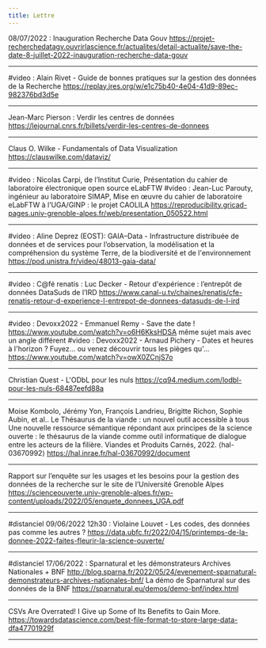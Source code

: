 ```yaml
---
title: Lettre
---
```


08/07/2022 : Inauguration Recherche Data Gouv
https://projet-recherchedatagv.ouvrirlascience.fr/actualites/detail-actualite/save-the-date-8-juillet-2022-inauguration-recherche-data-gouv

--------------------

#video : Alain Rivet - Guide de bonnes pratiques sur la gestion des données de la Recherche
https://replay.jres.org/w/e1c75b40-4e04-41d9-89ec-982376bd3d5e

--------------------

Jean-Marc Pierson : Verdir les centres de données
https://lejournal.cnrs.fr/billets/verdir-les-centres-de-donnees

--------------------

Claus O. Wilke - Fundamentals of Data Visualization
https://clauswilke.com/dataviz/

--------------------

#video : Nicolas Carpi, de l’Institut Curie, Présentation du cahier de laboratoire électronique open source eLabFTW
#video : Jean-Luc Parouty, ingénieur au laboratoire SIMAP, Mise en œuvre du cahier de laboratoire eLabFTW à l’UGA/GINP : le projet CAOLILA
https://reproducibility.gricad-pages.univ-grenoble-alpes.fr/web/presentation_050522.html

--------------------

#video : Aline Deprez (EOST): GAIA–Data - Infrastructure distribuée de données et de services pour l’observation, la
modélisation et la compréhension du système Terre, de la biodiversité et de l'environnement
https://pod.unistra.fr/video/48013-gaia-data/

--------------------

#video : C@fé renatis : Luc Decker -  Retour d'expérience : l’entrepôt de données DataSuds de l’IRD 
https://www.canal-u.tv/chaines/renatis/cfe-renatis-retour-d-experience-l-entrepot-de-donnees-datasuds-de-l-ird

--------------------

#video : Devoxx2022 - Emmanuel Remy - Save the date !
https://www.youtube.com/watch?v=o6H6KksHDSA
même sujet mais avec un angle différent
#video : Devoxx2022 - Arnaud Pichery - Dates et heures à l'horizon ? Fuyez… ou venez découvrir tous les pièges qu'... 
https://www.youtube.com/watch?v=owX0ZCnjS7o

--------------------

Christian Quest - L'ODbL pour les nuls
https://cq94.medium.com/lodbl-pour-les-nuls-68487eefd88a

--------------------

Moise Kombolo, Jérémy Yon, François Landrieu, Brigitte Richon, Sophie Aubin, et al.. Le Thésaurus de la viande : un nouvel outil accessible à tous Une nouvelle ressource sémantique répondant aux principes de la science ouverte : le thésaurus de la viande comme outil informatique de dialogue entre les acteurs de la filière. Viandes et Produits Carnés, 2022. ⟨hal-03670992⟩
https://hal.inrae.fr/hal-03670992/document

--------------------

Rapport sur l’enquête sur les usages et les besoins pour la gestion des données de la recherche sur le site de l’Université Grenoble Alpes
https://scienceouverte.univ-grenoble-alpes.fr/wp-content/uploads/2022/05/enquete_donnees_UGA.pdf

--------------------

#distanciel 09/06/2022 12h30 : Violaine Louvet - Les codes, des données pas comme les autres ?
https://data.ubfc.fr/2022/04/15/printemps-de-la-donnee-2022-faites-fleurir-la-science-ouverte/

--------------------

#distanciel 17/06/2022 : Sparnatural et les démonstrateurs Archives Nationales + BNF
http://blog.sparna.fr/2022/05/24/evenement-sparnatural-demonstrateurs-archives-nationales-bnf/
La démo de Sparnatural sur des données de la BNF
https://sparnatural.eu/demos/demo-bnf/index.html

--------------------

CSVs Are Overrated! I Give up Some of Its Benefits to Gain More.
https://towardsdatascience.com/best-file-format-to-store-large-data-dfa47701929f

--------------------

